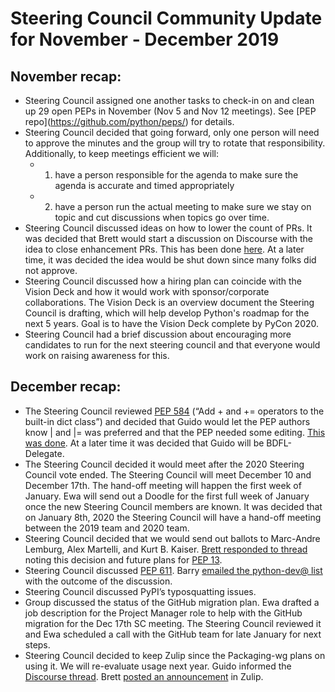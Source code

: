 # Steering Council Community Update for November - December 2019

## November recap:
- Steering Council assigned one another tasks to check-in on and clean up 29 open PEPs in November (Nov 5 and Nov 12 meetings). See \[PEP repo\](https://github.com/python/peps/) for details.
- Steering Council decided that going forward, only one person will need to approve the minutes and the group will try to rotate that responsibility. Additionally, to keep meetings efficient we will: 
    -  1. have a person responsible for the agenda to make sure the agenda is accurate and timed appropriately
    -  2. have a person run the actual meeting to make sure we stay on topic and cut discussions when topics go over time.
- Steering Council discussed ideas on how to lower the count of PRs. It was decided that Brett would start a discussion on Discourse with the idea to close enhancement PRs. This has been done [here](https://discuss.python.org/t/automatically-close-all-enhancement-prs-for-code-lacking-an-expert/2697). At a later time, it was decided the idea would be shut down since many folks did not approve.
- Steering Council discussed how a hiring plan can coincide with the Vision Deck and how it would work with sponsor/corporate collaborations. The Vision Deck is an overview document the Steering Council is drafting, which will help develop Python's roadmap for the next 5 years. Goal is to have the Vision Deck complete by PyCon 2020.
- Steering Council had a brief discussion about encouraging more candidates to run for the next steering council and that everyone would work on raising awareness for this.

## December recap:
- The Steering Council reviewed [PEP 584](https://www.python.org/dev/peps/pep-0584/) (“Add + and += operators to the built-in dict class”) and decided that Guido would let the PEP authors know | and |= was preferred and that the PEP needed some editing. [This was done](https://mail.python.org/archives/list/python-ideas@python.org/message/P46F7NKO2EG6M4ZGFAKKWDSYEVVIBQR5/). At a later time it was decided that Guido will be BDFL-Delegate.
- The Steering Council decided it would meet after the 2020 Steering Council vote ended. The Steering Council will meet December 10 and December 17th. The hand-off meeting will happen the first week of January. Ewa will send out a Doodle for the first full week of January once the new Steering Council members are known. It was decided that on January 8th, 2020 the Steering Council will have a hand-off meeting between the 2019 team and 2020 team.
- Steering Council decided that we would send out ballots to Marc-Andre Lemburg, Alex Martelli, and Kurt B. Kaiser. [Brett responded to thread](https://mail.python.org/archives/list/python-committers@python.org/message/HK4LNQEA3CMSZTGOZTC766NIS4CNPG7O/) noting this decision and future plans for [PEP 13](https://www.python.org/dev/peps/pep-0013/). 
- Steering Council discussed [PEP 611](https://www.python.org/dev/peps/pep-0611/). Barry [emailed the python-dev@ list](https://mail.python.org/archives/list/python-dev@python.org/message/KY46EXGLKNTFMQZXKHMMYWD2GIM5PDL5/) with the outcome of the discussion.
- Steering Council discussed PyPI’s typosquatting issues.
- Group discussed the status of the GitHub migration plan. Ewa drafted a job description for the Project Manager role to help with the GitHub migration for the Dec 17th SC meeting. The Steering Council reviewed it and Ewa scheduled a call with the GitHub team for late January for next steps.
- Steering Council decided to keep Zulip since the Packaging-wg plans on using it. We will re-evaluate usage next year. Guido informed the [Discourse thread](https://discuss.python.org/t/should-we-continue-using-zulip/2816/7). Brett [posted an announcement](https://python.zulipchat.com/#narrow/stream/116742-core.2Fhelp/topic/Engagement.20here.20might.20be.20winding.20down) in Zulip.